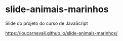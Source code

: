 # slide-animais-marinhos
Slide do projeto do curso de JavaScript

https://loucarnevali.github.io/slide-animais-marinhos/
